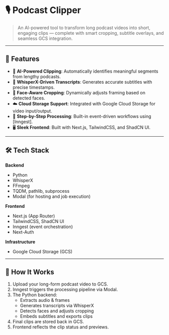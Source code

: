 # 🎙️ Podcast Clipper

> An AI-powered tool to transform long podcast videos into short, engaging clips — complete with smart cropping, subtitle overlays, and seamless GCS integration.

---

## 🚀 Features

- 🎯 **AI-Powered Clipping**: Automatically identifies meaningful segments from lengthy podcasts.
- 🧠 **WhisperX-Driven Transcripts**: Generates accurate subtitles with precise timestamps.
- 🎥 **Face-Aware Cropping**: Dynamically adjusts framing based on detected faces.
- ☁️ **Cloud Storage Support**: Integrated with Google Cloud Storage for video input/output.
- 🧱 **Step-by-Step Processing**: Built-in event-driven workflows using [Inngest].
- 🖥️ **Sleek Frontend**: Built with Next.js, TailwindCSS, and ShadCN UI.

---

## 🛠️ Tech Stack

**Backend**

- Python
- WhisperX
- FFmpeg
- TQDM, pathlib, subprocess
- Modal (for hosting and job execution)

**Frontend**

- Next.js (App Router)
- TailwindCSS, ShadCN UI
- Inngest (event orchestration)
- Next-Auth

**Infrastructure**

- Google Cloud Storage (GCS)

---

## 🧪 How It Works

1. Upload your long-form podcast video to GCS.
2. Inngest triggers the processing pipeline via Modal.
3. The Python backend:
   - Extracts audio & frames
   - Generates transcripts via WhisperX
   - Detects faces and adjusts cropping
   - Embeds subtitles and exports clips
4. Final clips are stored back in GCS.
5. Frontend reflects the clip status and previews.
